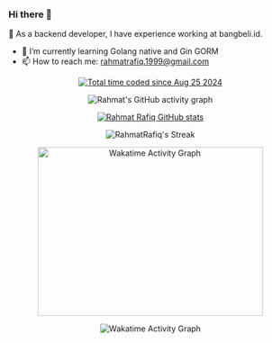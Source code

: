 ### Hi there 👋

<!--
**RahmatRafiq/RahmatRafiq** is a ✨ _special_ ✨ repository because its `README.md` (this file) appears on your GitHub profile.

Here are some ideas to get you started:

- 🔭 I’m currently working on bangbeli.id
- 🌱 I’m currently learning golang native
- 👯 I’m looking to collaborate on ...
- 🤔 I’m looking for help with ...
- 💬 Ask me about ...
- 📫 How to reach me: ...
- 😄 Pronouns: ...
- ⚡ Fun fact: ...
-->

🔭 As a backend developer, I have experience working at bangbeli.id.
- 🌱 I’m currently learning Golang native and Gin GORM
- 📫 How to reach me: rahmatrafiq.1999@gmail.com

<div align="center">
  
<a href="https://wakatime.com/@d053aa95-489d-46ed-889c-dc65a7b8a2df"><img src="https://wakatime.com/badge/user/d053aa95-489d-46ed-889c-dc65a7b8a2df.svg" alt="Total time coded since Aug 25 2024" /></a>
  
![Rahmat's GitHub activity graph](https://github-profile-summary-cards.vercel.app/api/cards/most-commit-language?username=RahmatRafiq&theme=tokyonight&show_icons=true&cache_seconds=1800)
  
[![Rahmat Rafiq GitHub stats](https://github-readme-stats.vercel.app/api?username=RahmatRafiq&theme=tokyonight&show_icons=true&cache_seconds=1800)](https://github.com/RahmatRafiq)
 
![RahmatRafiq's Streak](https://github-readme-streak-stats.herokuapp.com/?user=RahmatRafiq&theme=tokyonight&show_icons=true&cache_seconds=1800)

<figure>
  <img src="https://wakatime.com/share/@d053aa95-489d-46ed-889c-dc65a7b8a2df/61a0b6f0-57b9-4c0c-80d7-43f2eac074b4.svg" alt="Wakatime Activity Graph" width="400" height="300">
</figure>

<figure>
  <img src="https://wakatime.com/share/@d053aa95-489d-46ed-889c-dc65a7b8a2df/1a32ecb3-fd56-41dd-a4b4-dd5b54bf9b30.svg" alt="Wakatime Activity Graph" >
</figure>
 
</div>
